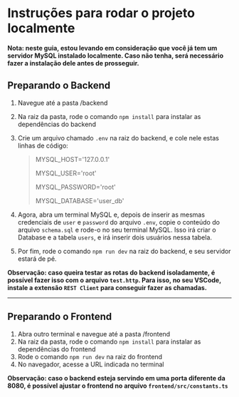 # Instruções para rodar o projeto localmente


**Nota: neste guia, estou levando em consideração que você já tem um servidor MySQL instalado localmente. Caso não tenha, será necessário fazer a instalação dele antes de prosseguir.**


## Preparando o Backend
1. Navegue até a pasta /backend
2. Na raiz da pasta, rode o comando `npm install` para instalar as dependências do backend
3. Crie um arquivo chamado `.env` na raiz do backend, e cole nele estas linhas de código:
   
    > MYSQL_HOST='127.0.0.1'
    > 
    > MYSQL_USER='root'
    > 
    > MYSQL_PASSWORD='root'
    > 
    > MYSQL_DATABASE='user_db'

4. Agora, abra um terminal MySQL e, depois de inserir as mesmas credenciais de `user` e `password` do arquivo `.env`, copie o conteúdo do arquivo `schema.sql` e rode-o no seu terminal MySQL. Isso irá criar o Database e a tabela `users`, e irá inserir dois usuários nessa tabela.
5. Por fim, rode o comando `npm run dev` na raiz do backend, e seu servidor estará de pé.

**Observação: caso queira testar as rotas do backend isoladamente, é possível fazer isso com o arquivo `test.http`. Para isso, no seu VSCode, instale a extensão `REST Client` para conseguir fazer as chamadas.**


___


## Preparando o Frontend
1. Abra outro terminal e navegue até a pasta /frontend
2. Na raiz da pasta, rode o comando `npm install` para instalar as dependências do frontend
3. Rode o comando `npm run dev` na raiz do frontend
4. No navegador, acesse a URL indicada no terminal

**Observação: caso o backend esteja servindo em uma porta diferente da 8080, é possível ajustar o frontend no arquivo `frontend/src/constants.ts`**
